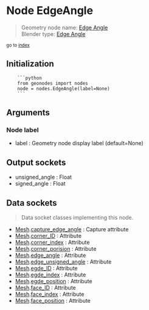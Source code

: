 
# Node EdgeAngle

> Geometry node name: [Edge Angle](https://docs.blender.org/manual/en/latest/modeling/geometry_nodes/mesh/edge_angle.html)<br>
  Blender type: [Edge Angle](https://docs.blender.org/api/current/bpy.types.GeometryNodeInputMeshEdgeAngle.html)
  
<sub>go to [index](/docs/index.md)</sub>

Initialization
--------------
        
        ```python
        from geonodes import nodes
        node = nodes.EdgeAngle(label=None)
        ```



## Arguments


### Node label

- label : Geometry node display label (default=None)

## Output sockets

- unsigned_angle : Float
- signed_angle : Float

## Data sockets

> Data socket classes implementing this node.
  
  
- [Mesh](/docs/sockets/Mesh.md).[capture_edge_angle](/docs/sockets/Mesh.md#capture_edge_angle) : Capture attribute
- [Mesh](/docs/sockets/Mesh.md).[corner_ID](/docs/sockets/Mesh.md#corner_id) : Attribute
- [Mesh](/docs/sockets/Mesh.md).[corner_index](/docs/sockets/Mesh.md#corner_index) : Attribute
- [Mesh](/docs/sockets/Mesh.md).[corner_porision](/docs/sockets/Mesh.md#corner_porision) : Attribute
- [Mesh](/docs/sockets/Mesh.md).[edge_angle](/docs/sockets/Mesh.md#edge_angle) : Attribute
- [Mesh](/docs/sockets/Mesh.md).[edge_unsigned_angle](/docs/sockets/Mesh.md#edge_unsigned_angle) : Attribute
- [Mesh](/docs/sockets/Mesh.md).[egde_ID](/docs/sockets/Mesh.md#egde_id) : Attribute
- [Mesh](/docs/sockets/Mesh.md).[egde_index](/docs/sockets/Mesh.md#egde_index) : Attribute
- [Mesh](/docs/sockets/Mesh.md).[egde_position](/docs/sockets/Mesh.md#egde_position) : Attribute
- [Mesh](/docs/sockets/Mesh.md).[face_ID](/docs/sockets/Mesh.md#face_id) : Attribute
- [Mesh](/docs/sockets/Mesh.md).[face_index](/docs/sockets/Mesh.md#face_index) : Attribute
- [Mesh](/docs/sockets/Mesh.md).[face_position](/docs/sockets/Mesh.md#face_position) : Attribute
  
